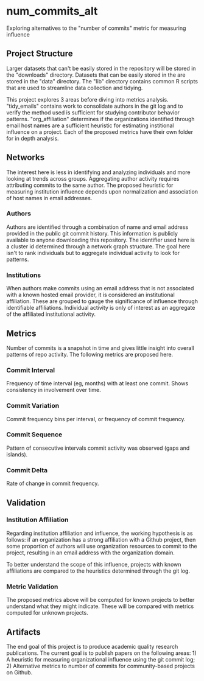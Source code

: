 # num_commits_alt
Exploring alternatives to the "number of commits" metric for measuring influence

## Project Structure

Larger datasets that can't be easily stored in the repository will be stored in the "downloads" directory. Datasets that can be easily stored in the are stored in the "data" directory. The "lib" directory contains common R scripts that are used to streamline data collection and tidying.

This project explores 3 areas before diving into metrics analysis. "tidy_emails" contains work to consolidate authors in the git log and to verify the method used is sufficient for studying contributor behavior patterns. "org_affiliation" determines if the organizations identified through email host names are a sufficient heuristic for estimating institional influence on a project. Each of the proposed metrics have their own folder for in depth analysis.

## Networks

The interest here is less in identifying and analyzing individuals and more looking at trends across groups. Aggregating author activity requires attributing commits to the same author. The proposed heuristic for measuring institution influence depends upon normalization and association of host names in email addresses.

### Authors

Authors are identified through a combination of name and email address provided in the public git commit history. This information is publicly available to anyone downloading this repository. The identifier used here is a cluster id determined through a network graph structure. The goal here isn't to rank individuals but to aggregate individual activity to look for patterns.

### Institutions

When authors make commits using an email address that is not associated with a known hosted email provider, it is considered an institutional affiliation. These are grouped to gauge the significance of influence through identifiable affiliations. Individual activity is only of interest as an aggregate of the affiliated institutional activity.

## Metrics

Number of commits is a snapshot in time and gives little insight into overall patterns of repo activity. The following metrics are proposed here.

### Commit Interval

Frequency of time interval (eg, months) with at least one commit. Shows consistency in involvement over time.

### Commit Variation

Commit frequency bins per interval, or frequency of commit frequency.

### Commit Sequence

Pattern of consecutive intervals commit activity was observed (gaps and islands).

### Commit Delta

Rate of change in commit frequency.

## Validation

### Institution Affiliation

Regarding institution affiliation and influence, the working hypothesis is as follows: if an organization has a strong affiliation with a Github project, then some proportion of authors will use organization resources to commit to the project, resulting in an email address with the organization domain.

To better understand the scope of this influence, projects with known affiliations are compared to the heuristics determined through the git log.

### Metric Validation

The proposed metrics above will be computed for known projects to better understand what they might indicate. These will be compared with metrics computed for unknown projects.

## Artifacts

The end goal of this project is to produce academic quality research publications. The current goal is to publish papers on the following areas: 1) A heuristic for measuring organizational influence using the git commit log; 2) Alternative metrics to number of commits for community-based projects on Github.


